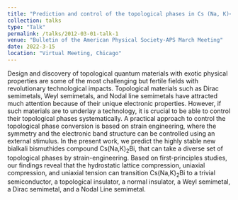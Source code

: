 ```yaml
---
title: "Prediction and control of the topological phases in Cs (Na, K)<sub>2</sub>Bi compound using strain-engineering"
collection: talks
type: "Talk"
permalink: /talks/2012-03-01-talk-1
venue: "Bulletin of the American Physical Society-APS March Meeting"
date: 2022-3-15
location: "Virtual Meeting, Chicago"
---
```


Design and discovery of topological quantum materials with exotic physical properties are some of the most challenging but fertile fields with revolutionary technological impacts. Topological materials such as Dirac semimetals, Weyl semimetals, and Nodal line semimetals have attracted much attention because of their unique electronic properties. However, if such materials are to underlay a technology, it is crucial to be able to control their topological phases systematically. A practical approach to control the topological phase conversion is based on strain engineering, where the symmetry and the electronic band structure can be controlled using an external stimulus. In the present work, we predict the highly stable new bialkali bismuthides compound Cs(Na,K)<sub>2</sub>Bi, that can take a diverse set of topological phases by strain-engineering. Based on first-principles studies, our findings reveal that the hydrostatic lattice compression, uniaxial compression, and uniaxial tension can transition Cs(Na,K)<sub>2</sub>Bi to a trivial semiconductor, a topological insulator, a normal insulator, a Weyl semimetal, a Dirac semimetal, and a Nodal Line semimetal.
